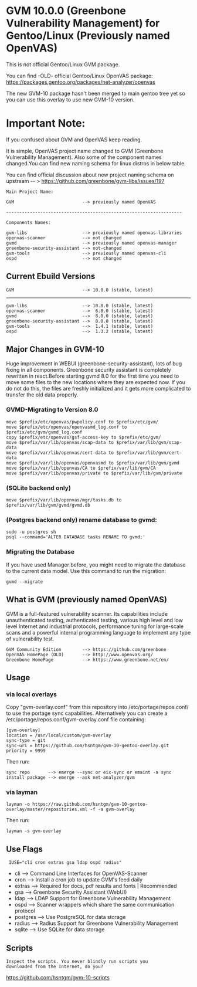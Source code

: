 # GVM 10.0.0 (Greenbone Vulnerability Management) for Gentoo/Linux (Previously named OpenVAS)

This is not official Gentoo/Linux GVM package.

You can find -OLD- official Gentoo/Linux OpenVAS package: 
https://packages.gentoo.org/packages/net-analyzer/openvas

The new GVM-10 package hasn't been merged to main gentoo tree yet so you can use this overlay to use new GVM-10 version.

# Important Note:

If you confused about GVM and OpenVAS keep reading.

It is simple, OpenVAS project name changed to GVM (Greenbone Vulnerability Management).
Also some of the component names changed.You can find new naming schema for linux distros in below table.

You can find official discussion about new project naming schema on upstream -- > https://github.com/greenbone/gvm-libs/issues/197

```
Main Project Name:

GVM                          --> previously named OpenVAS

-------------------------------------------------------------------

Components Names:

gvm-libs                     --> previously named openvas-libraries
openvas-scanner              --> not changed
gvmd                         --> previously named openvas-manager
greenbone-security-assistant --> not-changed
gvm-tools                    --> previously named openvas-cli
ospd                         --> not changed

```

## Current Ebuild Versions

    GVM                          --> 10.0.0 (stable, latest)

---------------------------------------

    gvm-libs                     --> 10.0.0 (stable, latest)
    openvas-scanner              -->  6.0.0 (stable, latest)
    gvmd                         -->  8.0.0 (stable, latest)
    greenbone-security-assistant -->  8.0.0 (stable, latest)
    gvm-tools                    -->  1.4.1 (stable, latest)
    ospd                         -->  1.3.2 (stable, latest)

## Major Changes in GVM-10

Huge improvement in WEBUI (greenbone-security-assistant), lots of bug fixing in all components. Greenbone security assistant is completely rewritten in react.Before starting gvmd 8.0 for the first time you need to move some files to the new locations where they are expected now. If you do not do this, the files are freshly initialized and it gets more complicated to transfer the old data properly.

### GVMD-Migrating to Version 8.0

    move $prefix/etc/openvas/pwpolicy.conf to $prefix/etc/gvm/
    move $prefix/etc/openvas/openvasmd_log.conf to $prefix/etc/gvm/gvmd_log.conf
    copy $prefix/etc/openvas/gsf-access-key to $prefix/etc/gvm/ 
    move $prefix/var/lib/openvas/scap-data to $prefix/var/lib/gvm/scap-data
    move $prefix/var/lib/openvas/cert-data to $prefix/var/lib/gvm/cert-data
    move $prefix/var/lib/openvas/openvasmd to $prefix/var/lib/gvm/gvmd
    move $prefix/var/lib/openvas/CA to $prefix/var/lib/gvm/CA
    move $prefix/var/lib/openvas/private to $prefix/var/lib/gvm/private

### (SQLite backend only)

    move $prefix/var/lib/openvas/mgr/tasks.db to $prefix/var/lib/gvm/gvmd/gvmd.db

### (Postgres backend only) rename database to gvmd:

    sudo -u postgres sh
    psql --command='ALTER DATABASE tasks RENAME TO gvmd;'

### Migrating the Database

If you have used Manager before, you might need to migrate the database to the current data model. Use this command to run the migration:

    gvmd --migrate

## What is GVM (previously named OpenVAS)

GVM is a full-featured vulnerability scanner. Its capabilities include unauthenticated testing, authenticated testing, various high level and low level Internet and industrial protocols, performance tuning for large-scale scans and a powerful internal programming language to implement any type of vulnerability test.

    GVM Community Edition        --> https://github.com/greenbone
    OpenVAS HomePage (OLD)       --> http://www.openvas.org/
    Greenbone HomePage           --> https://www.greenbone.net/en/

## Usage

### via local overlays

Copy "gvm-overlay.conf" from this repository into /etc/portage/repos.conf/ to use the portage sync capabilities.
Alternatively you can create a /etc/portage/repos.conf/gvm-overlay.conf file containing:

    [gvm-overlay]
    location = /usr/local/custom/gvm-overlay
    sync-type = git
    sync-uri = https://github.com/hsntgm/gvm-10-gentoo-overlay.git
    priority = 9999

Then run:

    sync repo       --> emerge --sync or eix-sync or emaint -a sync
    install package --> emerge --ask net-analyzer/gvm

### via layman

    layman -o https://raw.github.com/hsntgm/gvm-10-gentoo-overlay/master/repositories.xml -f -a gvm-overlay

Then run:

    layman -s gvm-overlay

## Use Flags

     IUSE="cli cron extras gsa ldap ospd radius"

 - cli        --> Command Line Interfaces for OpenVAS-Scanner
 - cron       --> Install a cron job to update GVM's feed daily
 - extras     --> Required for docs, pdf results and fonts | Recommended
 - gsa        --> Greenbone Security Assistant (WebUI)
 - ldap       --> LDAP Support for Greenbone Vulnerability Management
 - ospd       --> Scanner wrappers which share the same communication protocol
 - postgres   --> Use PostgreSQL for data storage
 - radius     --> Radius Support for Greenbone Vulnerability Management
 - sqlite     --> Use SQLite for data storage

## Scripts

    Inspect the scripts. You never blindly run scripts you
    downloaded from the Internet, do you?
    
https://github.com/hsntgm/gvm-10-scripts
